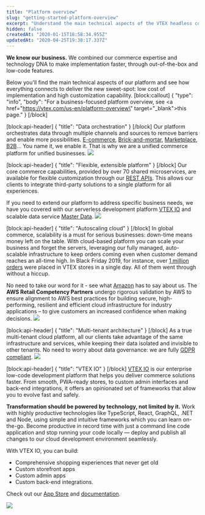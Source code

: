 ```yaml
---
title: "Platform overview"
slug: "getting-started-platform-overview"
excerpt: "Understand the main technical aspects of the VTEX headless commerce platform"
hidden: false
createdAt: "2020-01-15T18:58:34.955Z"
updatedAt: "2020-04-25T19:38:17.337Z"
---
```


**We know our business.** We combined our commerce expertise and technology DNA to make implementation faster, through out-of-the-box and low-code features.

Below you'll find the main technical aspects of our platform and see how everything connects to deliver the new sweet-spot: low cost of implementation and high customization capability.
[block:callout]
{
  "type": "info",
  "body": "For a business-focused platform overview, see <a href=\"https://vtex.com/us-en/platform-overview\" target=\"_blank\">this page</a>."
}
[/block]

[block:api-header]
{
  "title": "Data orchestration"
}
[/block]
Our platform orchestrates data through multiple channels and sources to remove barriers and enable more possibilities. <a href="https://vtex.com/us-en/digital-commerce/" target="_blank">E-commerce</a>, <a href="https://vtex.com/us-en/instore/" target="_blank">Brick-and-mortar</a>,  <a href="https://vtex.com/us-en/marketplace/" target="_blank">Marketplace</a>, <a href="https://vtex.com/us-en/b2b/" target="_blank">B2B</a>... You name it, we enable it. That is why we are a unified commerce platform for unified businesses.
![](https://cdn.jsdelivr.net/gh/vtexdocs/dev-portal-content@readme-docs/docs/guides/Getting%20Started/getting-started/946c5ec-Screen_Shot_2020-01-16_at_11.20.32_25.png)

[block:api-header]
{
  "title": "Flexible, extensible platform"
}
[/block]
Our core commerce capabilities, provided by over 70 shared microservices, are available for flexible customization through our <a href="https://developers.vtex.com/docs/getting-started-platform-overview#section-list-of-rest-apis" target="_blank">REST APIs</a>. This allows our clients to integrate third-party solutions to a single platform for all experiences.

If you need to extend our platform to address specific business needs, we have you covered with our serverless development platform <a href="https://developers.vtex.com/docs/getting-started-platform-overview#section-low-code-development-platform" target="_blank">VTEX IO</a> and scalable data service <a href="https://developers.vtex.com/reference/master-data-api-v2-overview" target="_blank">Master Data</a>.
![](https://cdn.jsdelivr.net/gh/vtexdocs/dev-portal-content@readme-docs/docs/guides/Getting%20Started/getting-started/f883472-Screen_Shot_2020-01-16_at_11.19.47_35.png)

[block:api-header]
{
  "title": "Autoscaling cloud"
}
[/block]
In global commerce, scalability is a must for serious businesses: down-time means money left on the table. With cloud-based platform you can scale your business and forget the servers, leveraging our fully managed, auto-scalable infrastructure to keep orders coming even when customer demand reaches an all-time high. In Black Friday 2019, for instance, over <a href="https://vtex.com/us-en/one-million-orders/" target="_blank">1 million orders</a> were placed in VTEX stores in a single day. All of them went through without a hiccup.

No need to take our word for it - see what <a href="https://aws.amazon.com/retail/partner-solutions/?partner-solutions-cards.sort-by=item.additionalFields.partnerName&partner-solutions-cards.sort-order=asc&partner-solutions-cards.q=vtex&partner-solutions-cards.q_operator=AND#Find_AWS_Retail_Competency_Partners" target="_blank">Amazon</a> has to say about us. The **AWS Retail Competency Partners** undergo rigorous validation by AWS to ensure alignment to AWS best practices for building secure, high-performing, resilient and efficient cloud infrastructure for industry applications – to give customers an increased confidence when making decisions.
![](https://cdn.jsdelivr.net/gh/vtexdocs/dev-portal-content@readme-docs/docs/guides/Getting%20Started/getting-started/c9f1bb2-Screen_Shot_2020-01-16_at_16.07.25_45.png)

[block:api-header]
{
  "title": "Multi-tenant architecture"
}
[/block]
As a true multi-tenant cloud platform, all our clients take advantage of the same infrastructure and services, while keeping their data isolated and invisible to other tenants. No need to worry about data governance: we are fully <a href="https://compliance.vtex.com/gdpr/" target="_blank">GDPR compliant</a>.
![](https://cdn.jsdelivr.net/gh/vtexdocs/dev-portal-content@readme-docs/docs/guides/Getting%20Started/getting-started/ccf8be7-Screen_Shot_2020-01-16_at_11.19.24_53.png)

[block:api-header]
{
  "title": "VTEX IO"
}
[/block]
<a href="https://vtex.io" target="_blank">VTEX IO</a> is our enterprise low-code development platform that helps you deliver commerce solutions faster. From smooth, PWA-ready stores, to custom admin interfaces and back-end integrations, it offers an opinionated set of frameworks that allow you to evolve fast and safely.

**Transformation should be powered by technology, not limited by it.** Work with highly productive technologies like TypeScript, React, GraphQL, .NET and Node, using simple and intuitive frameworks which you can learn on-the-go. Become productive in record time with just a command line code application and stop running your code locally — deploy and publish all changes to our cloud development environment seamlessly.

With VTEX IO, you can build:

- Comprehensive shopping experiences that never get old
- Custom storefront apps
- Custom admin apps
- Custom back-end integrations.  

Check out our <a href="https://apps.vtex.com" target="_blank">App Store</a> and <a href="https://vtex.io/docs" target="_blank">documentation</a>.

![](https://cdn.jsdelivr.net/gh/vtexdocs/dev-portal-content@readme-docs/docs/guides/Getting%20Started/getting-started/0112dfa-Screen_Shot_2020-01-16_at_16.38.45_73.png)
